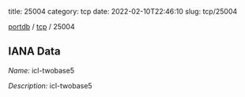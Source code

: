 title: 25004
category: tcp
date: 2022-02-10T22:46:10
slug: tcp/25004

[portdb](/) / [tcp](/category/tcp.html) / 25004


## IANA Data

_Name:_ icl-twobase5

_Description:_ icl-twobase5

